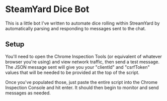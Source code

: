 # SteamYard Dice Bot

This is a little bot I've written to automate dice rolling within StreamYard by automatically parsing and responding to messages sent to the chat.

## Setup

You'll need to open the Chrome Inspection Tools (or equivalent of whatever browser you're using) and view network traffic, then send a test message. The JSON message sent will give you your "clientId" and "csrfToken" values that will be needed to be provided at the top of the script.

Once you've populated those, just paste the entire script into the Chrome Inspection Console and hit enter. It should then begin to monitor and send messages as needed.
